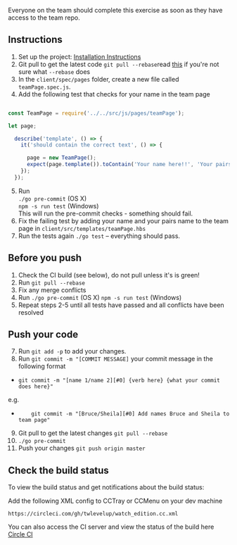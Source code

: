 Everyone on the team should complete this exercise as soon as they have access to the team repo.

## Instructions

1. Set up the project: [Installation Instructions](https://github.com/twlevelup/watch_edition/wiki/Installation)
2. Git pull to get the latest code ```git pull --rebase```read [this](https://git-scm.com/book/en/v2/Git-Branching-Rebasing) if you're not sure what ```--rebase``` does
3. In the `client/spec/pages` folder, create a new file called `teamPage.spec.js`.
4. Add the following test that checks for your name in the team page 
```javascript

const TeamPage = require('../../src/js/pages/teamPage');

let page;

  describe('template', () => {
    it('should contain the correct text', () => {

      page = new TeamPage();
      expect(page.template()).toContain('Your name here!!', 'Your pairs name here!');
    });
  });

```
5. Run  
```./go pre-commit``` (OS X)  
```npm -s run test``` (Windows)   
This will run the pre-commit checks - something should fail.
6. Fix the failing test by adding your name and your pairs name to the team page in ```client/src/templates/teamPage.hbs```
7. Run the tests again ```./go test``` – everything should pass.

## Before you push

1. Check the CI build (see below), do not pull unless it's is green!
2. Run ```git pull --rebase```
3. Fix any merge conflicts
4. Run
```./go pre-commit``` (OS X)
```npm -s run test``` (Windows)
5. Repeat steps 2-5 until all tests have passed and all conflicts have been resolved

## Push your code 

7. Run ```git add -p``` to add your changes. 
8. Run ```git commit -m "[COMMIT MESSAGE]``` your commit message in the following format 

- ```git commit -m "[name 1/name 2][#0] {verb here} {what your commit does here}" ```

e.g. 

- ```    git commit -m "[Bruce/Sheila][#0] Add names Bruce and Sheila to team page"```

9. Git pull to get the latest changes ```git pull --rebase```
10. ```./go pre-commit```
11. Push your changes ```git push origin master```

## Check the build status

To view the build status and get notifications about the build status:

Add the following XML config to CCTray or CCMenu on your dev machine

	https://circleci.com/gh/twlevelup/watch_edition.cc.xml

You can also access the CI server and view the status of the build here [Circle CI](https://circleci.com/gh/twlevelup/watch_edition)